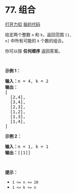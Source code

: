 # 77. 组合

[打开力扣](https://leetcode.cn/problems/combinations) [我的代码](77.combinations.py)

给定两个整数 <code>n</code> 和 <code>k</code>，返回范围 <code>[1, n]</code> 中所有可能的 <code>k</code> 个数的组合。

你可以按 <strong>任何顺序</strong> 返回答案。

 

<strong>示例 1：</strong>

<pre>
<strong>输入：</strong>n = 4, k = 2
<strong>输出：</strong>
[
  [2,4],
  [3,4],
  [2,3],
  [1,2],
  [1,3],
  [1,4],
]</pre>

<strong>示例 2：</strong>

<pre>
<strong>输入：</strong>n = 1, k = 1
<strong>输出：</strong>[[1]]</pre>

 

<strong>提示：</strong>

<ul>
	<li><code>1 <= n <= 20</code></li>
	<li><code>1 <= k <= n</code></li>
</ul>
